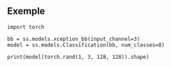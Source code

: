 ## Exemple

``` import sugar as ss
import torch

bb = ss.models.xception_bb(input_channel=3)
model = ss.models.Classification(bb, num_classes=8)

print(model(torch.rand(1, 3, 128, 128)).shape)
```